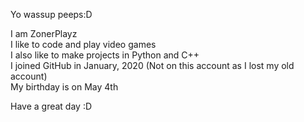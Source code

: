 Yo wassup peeps:D

I am ZonerPlayz \
I like to code and play video games \
I also like to make projects in Python and C++ \
I joined GitHub in January, 2020 (Not on this account as I lost my old account) \
My birthday is on May 4th

Have a great day :D
